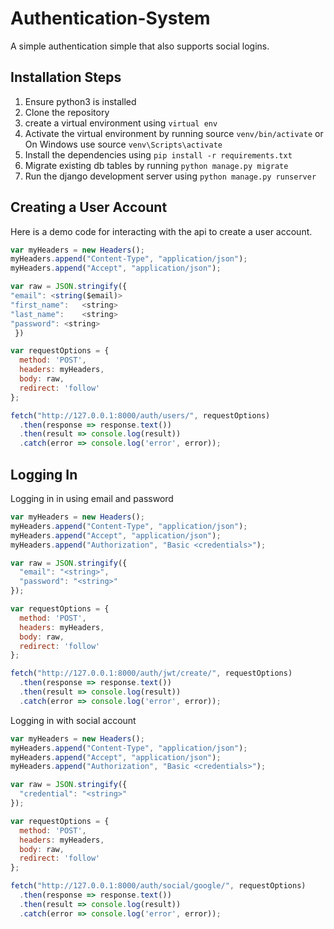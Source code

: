 # Authentication-System
A simple authentication simple that also supports social logins.

## Installation Steps
1. Ensure python3 is installed
2. Clone the repository
3. create a virtual environment using ```virtual env```
4. Activate the virtual environment by running source ```venv/bin/activate``` or On Windows use source ```venv\Scripts\activate```
5. Install the dependencies using ```pip install -r requirements.txt```
6. Migrate existing db tables by running ```python manage.py migrate```
7. Run the django development server using ```python manage.py runserver```

## Creating a User Account
Here is a demo code for interacting with the api to create a user account.
```Javascript
var myHeaders = new Headers();
myHeaders.append("Content-Type", "application/json");
myHeaders.append("Accept", "application/json");

var raw = JSON.stringify({
"email": <string($email)>
"first_name":	<string>
"last_name":	<string>
"password":	<string>
 })

var requestOptions = {
  method: 'POST',
  headers: myHeaders,
  body: raw,
  redirect: 'follow'
};

fetch("http://127.0.0.1:8000/auth/users/", requestOptions)
  .then(response => response.text())
  .then(result => console.log(result))
  .catch(error => console.log('error', error));
```

## Logging In
Logging in in using email and password
```Javascript
var myHeaders = new Headers();
myHeaders.append("Content-Type", "application/json");
myHeaders.append("Accept", "application/json");
myHeaders.append("Authorization", "Basic <credentials>");

var raw = JSON.stringify({
  "email": "<string>",
  "password": "<string>"
});

var requestOptions = {
  method: 'POST',
  headers: myHeaders,
  body: raw,
  redirect: 'follow'
};

fetch("http://127.0.0.1:8000/auth/jwt/create/", requestOptions)
  .then(response => response.text())
  .then(result => console.log(result))
  .catch(error => console.log('error', error));
```

Logging in with social account
```javascript
var myHeaders = new Headers();
myHeaders.append("Content-Type", "application/json");
myHeaders.append("Accept", "application/json");
myHeaders.append("Authorization", "Basic <credentials>");

var raw = JSON.stringify({
  "credential": "<string>"
});

var requestOptions = {
  method: 'POST',
  headers: myHeaders,
  body: raw,
  redirect: 'follow'
};

fetch("http://127.0.0.1:8000/auth/social/google/", requestOptions)
  .then(response => response.text())
  .then(result => console.log(result))
  .catch(error => console.log('error', error));
```
